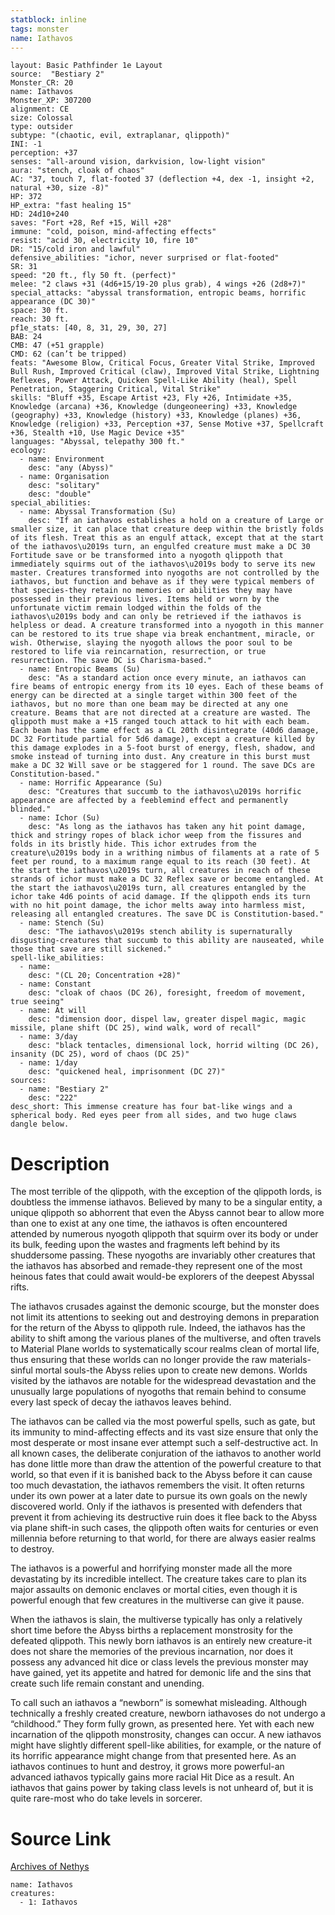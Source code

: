 ```yaml
---
statblock: inline
tags: monster
name: Iathavos
---
```

```statblock
layout: Basic Pathfinder 1e Layout
source:  "Bestiary 2"
Monster_CR: 20
name: Iathavos
Monster_XP: 307200
alignment: CE
size: Colossal
type: outsider
subtype: "(chaotic, evil, extraplanar, qlippoth)"
INI: -1
perception: +37
senses: "all-around vision, darkvision, low-light vision"
aura: "stench, cloak of chaos"
AC: "37, touch 7, flat-footed 37 (deflection +4, dex -1, insight +2, natural +30, size -8)"
HP: 372
HP_extra: "fast healing 15"
HD: 24d10+240
saves: "Fort +28, Ref +15, Will +28"
immune: "cold, poison, mind-affecting effects"
resist: "acid 30, electricity 10, fire 10"
DR: "15/cold iron and lawful"
defensive_abilities: "ichor, never surprised or flat-footed"
SR: 31
speed: "20 ft., fly 50 ft. (perfect)"
melee: "2 claws +31 (4d6+15/19-20 plus grab), 4 wings +26 (2d8+7)"
special_attacks: "abyssal transformation, entropic beams, horrific appearance (DC 30)"
space: 30 ft.
reach: 30 ft.
pf1e_stats: [40, 8, 31, 29, 30, 27]
BAB: 24
CMB: 47 (+51 grapple)
CMD: 62 (can’t be tripped)
feats: "Awesome Blow, Critical Focus, Greater Vital Strike, Improved Bull Rush, Improved Critical (claw), Improved Vital Strike, Lightning Reflexes, Power Attack, Quicken Spell-Like Ability (heal), Spell Penetration, Staggering Critical, Vital Strike"
skills: "Bluff +35, Escape Artist +23, Fly +26, Intimidate +35, Knowledge (arcana) +36, Knowledge (dungeoneering) +33, Knowledge (geography) +33, Knowledge (history) +33, Knowledge (planes) +36, Knowledge (religion) +33, Perception +37, Sense Motive +37, Spellcraft +36, Stealth +10, Use Magic Device +35"
languages: "Abyssal, telepathy 300 ft."
ecology:
  - name: Environment
    desc: "any (Abyss)"
  - name: Organisation
    desc: "solitary"
    desc: "double"
special_abilities:
  - name: Abyssal Transformation (Su)
    desc: "If an iathavos establishes a hold on a creature of Large or smaller size, it can place that creature deep within the bristly folds of its flesh. Treat this as an engulf attack, except that at the start of the iathavos\u2019s turn, an engulfed creature must make a DC 30 Fortitude save or be transformed into a nyogoth qlippoth that immediately squirms out of the iathavos\u2019s body to serve its new master. Creatures transformed into nyogoths are not controlled by the iathavos, but function and behave as if they were typical members of that species-they retain no memories or abilities they may have possessed in their previous lives. Items held or worn by the unfortunate victim remain lodged within the folds of the iathavos\u2019s body and can only be retrieved if the iathavos is helpless or dead. A creature transformed into a nyogoth in this manner can be restored to its true shape via break enchantment, miracle, or wish. Otherwise, slaying the nyogoth allows the poor soul to be restored to life via reincarnation, resurrection, or true resurrection. The save DC is Charisma-based."
  - name: Entropic Beams (Su)
    desc: "As a standard action once every minute, an iathavos can fire beams of entropic energy from its 10 eyes. Each of these beams of energy can be directed at a single target within 300 feet of the iathavos, but no more than one beam may be directed at any one creature. Beams that are not directed at a creature are wasted. The qlippoth must make a +15 ranged touch attack to hit with each beam. Each beam has the same effect as a CL 20th disintegrate (40d6 damage, DC 32 Fortitude partial for 5d6 damage), except a creature killed by this damage explodes in a 5-foot burst of energy, flesh, shadow, and smoke instead of turning into dust. Any creature in this burst must make a DC 32 Will save or be staggered for 1 round. The save DCs are Constitution-based."
  - name: Horrific Appearance (Su)
    desc: "Creatures that succumb to the iathavos\u2019s horrific appearance are affected by a feeblemind effect and permanently blinded."
  - name: Ichor (Su)
    desc: "As long as the iathavos has taken any hit point damage, thick and stringy ropes of black ichor weep from the fissures and folds in its bristly hide. This ichor extrudes from the creature\u2019s body in a writhing nimbus of filaments at a rate of 5 feet per round, to a maximum range equal to its reach (30 feet). At the start the iathavos\u2019s turn, all creatures in reach of these strands of ichor must make a DC 32 Reflex save or become entangled. At the start the iathavos\u2019s turn, all creatures entangled by the ichor take 4d6 points of acid damage. If the qlippoth ends its turn with no hit point damage, the ichor melts away into harmless mist, releasing all entangled creatures. The save DC is Constitution-based."
  - name: Stench (Su)
    desc: "The iathavos\u2019s stench ability is supernaturally disgusting-creatures that succumb to this ability are nauseated, while those that save are still sickened."
spell-like_abilities:
  - name:
    desc: "(CL 20; Concentration +28)"
  - name: Constant
    desc: "cloak of chaos (DC 26), foresight, freedom of movement, true seeing"
  - name: At will
    desc: "dimension door, dispel law, greater dispel magic, magic missile, plane shift (DC 25), wind walk, word of recall"
  - name: 3/day
    desc: "black tentacles, dimensional lock, horrid wilting (DC 26), insanity (DC 25), word of chaos (DC 25)"
  - name: 1/day
    desc: "quickened heal, imprisonment (DC 27)"
sources:
  - name: "Bestiary 2"
    desc: "222"
desc_short: This immense creature has four bat-like wings and a spherical body. Red eyes peer from all sides, and two huge claws dangle below.
```
# Description
The most terrible of the qlippoth, with the exception of the qlippoth lords, is doubtless the immense iathavos. Believed by many to be a singular entity, a unique qlippoth so abhorrent that even the Abyss cannot bear to allow more than one to exist at any one time, the iathavos is often encountered attended by numerous nyogoth qlippoth that squirm over its body or under its bulk, feeding upon the wastes and fragments left behind by its shuddersome passing. These nyogoths are invariably other creatures that the iathavos has absorbed and remade-they represent one of the most heinous fates that could await would-be explorers of the deepest Abyssal rifts.

The iathavos crusades against the demonic scourge, but the monster does not limit its attentions to seeking out and destroying demons in preparation for the return of the Abyss to qlippoth rule. Indeed, the iathavos has the ability to shift among the various planes of the multiverse, and often travels to Material Plane worlds to systematically scour realms clean of mortal life, thus ensuring that these worlds can no longer provide the raw materials-sinful mortal souls-the Abyss relies upon to create new demons. Worlds visited by the iathavos are notable for the widespread devastation and the unusually large populations of nyogoths that remain behind to consume every last speck of decay the iathavos leaves behind.

The iathavos can be called via the most powerful spells, such as gate, but its immunity to mind-affecting effects and its vast size ensure that only the most desperate or most insane ever attempt such a self-destructive act. In all known cases, the deliberate conjuration of the iathavos to another world has done little more than draw the attention of the powerful creature to that world, so that even if it is banished back to the Abyss before it can cause too much devastation, the iathavos remembers the visit. It often returns under its own power at a later date to pursue its own goals on the newly discovered world. Only if the iathavos is presented with defenders that prevent it from achieving its destructive ruin does it flee back to the Abyss via plane shift-in such cases, the qlippoth often waits for centuries or even millennia before returning to that world, for there are always easier realms to destroy.

The iathavos is a powerful and horrifying monster made all the more devastating by its incredible intellect. The creature takes care to plan its major assaults on demonic enclaves or mortal cities, even though it is powerful enough that few creatures in the multiverse can give it pause.

When the iathavos is slain, the multiverse typically has only a relatively short time before the Abyss births a replacement monstrosity for the defeated qlippoth. This newly born iathavos is an entirely new creature-it does not share the memories of the previous incarnation, nor does it possess any advanced hit dice or class levels the previous monster may have gained, yet its appetite and hatred for demonic life and the sins that create such life remain constant and unending.

To call such an iathavos a “newborn” is somewhat misleading. Although technically a freshly created creature, newborn iathavoses do not undergo a “childhood.” They form fully grown, as presented here. Yet with each new incarnation of the qlippoth monstrosity, changes can occur. A new iathavos might have slightly different spell-like abilities, for example, or the nature of its horrific appearance might change from that presented here. As an iathavos continues to hunt and destroy, it grows more powerful-an advanced iathavos typically gains more racial Hit Dice as a result. An iathavos that gains power by taking class levels is not unheard of, but it is quite rare-most who do take levels in sorcerer.
# Source Link
[Archives of Nethys](https://aonprd.com/MonsterDisplay.aspx?ItemName=Iathavos)
```encounter-table
name: Iathavos
creatures:
  - 1: Iathavos
```
